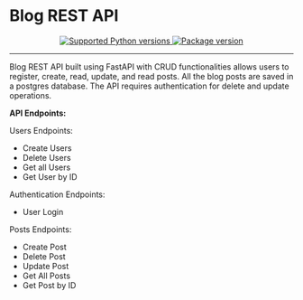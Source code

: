 # Blog REST API
<p align = "center">
<a href="https://pypi.org/project/fastapi" target="_blank">
    <img src="https://img.shields.io/pypi/pyversions/fastapi.svg?color=%2334D058" alt="Supported Python versions">
</a>
<a href="https://pypi.org/project/fastapi" target="_blank">
    <img src="https://img.shields.io/pypi/v/fastapi?color=%2334D058&label=pypi%20package" alt="Package version">
</a>
</p>

---

Blog REST API built using FastAPI with CRUD functionalities allows users to register, create, read, update, and read posts. All the blog posts are saved in a postgres database. The API requires authentication for delete and update operations.

**API Endpoints:**



Users Endpoints:

* Create Users
* Delete Users
* Get all Users
* Get User by ID

Authentication Endpoints:

* User Login

Posts Endpoints:

* Create Post
* Delete Post
* Update Post
* Get All Posts
* Get Post by ID
